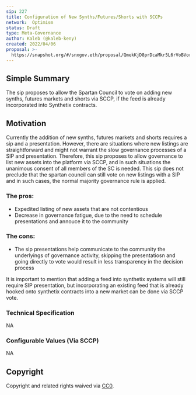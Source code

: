 ```yaml
---
sip: 227
title: Configuration of New Synths/Futures/Shorts with SCCPs
network:  Optimism 
status: Draft
type: Meta-Governance
author: Kaleb (@kaleb-keny)
created: 2022/04/06
proposal: >-
  https://snapshot.org/#/snxgov.eth/proposal/QmekKjD8prDcaMkr5L6rVoBVorvdLdKthqvAv7pxUeMop2
---
```


## Simple Summary

<!--"If you can't explain it simply, you don't understand it well enough." Simply describe the outcome the proposed changes intends to achieve. This should be non-technical and accessible to a casual community member.-->

The sip proposes to allow the Spartan Council to vote on adding new synths, futures markets and shorts via SCCP, if the feed is already incorporated into Synthetix contracts. 

## Motivation


<!--This is where you explain the reasoning behind how you propose to solve the problem. Why did you propose to implement the change in this way, what were the considerations and trade-offs? The rationale fleshes out what motivated the design and why particular design decisions were made. It should describe alternate designs that were considered and related work. The rationale may also provide evidence of consensus within the community, and should discuss important objections or concerns raised during discussion.-->

Currently the addition of new synths, futures markets and shorts requires a sip and a presentation. However, there are situations where new listings are straightforward and might not warrant the slow governance processes of a SIP and presentation. Therefore, this sip proposes to allow governance to list new assets into the platform via SCCP, and in such situations the unanimous consent of all members of the SC is needed. 
This sip does not preclude that the spartan council can still vote on new listings with a SIP and in such cases, the normal majority governance rule is applied. 

### The pros:
- Expedited listing of new assets that are not contentious
- Decrease in governance fatigue, due to the need to schedule presentations and annouce it to the community

### The cons:
- The sip presentations help communicate to the community the underlyings of governance activity, skipping the presentatiosn and going directly to vote would result in less transparency in the decision process

It is important to mention that adding a feed into synthetix systems will still require SIP presentation, but incorporating an existing feed that is already hooked onto synthetix contracts into a new market can be done via SCCP vote. 

### Technical Specification

NA

### Configurable Values (Via SCCP)

NA

## Copyright

Copyright and related rights waived via [CC0](https://creativecommons.org/publicdomain/zero/1.0/).